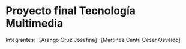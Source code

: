 # Proyecto final Tecnología Multimedia
Integrantes: -[Arango Cruz Josefina] -[Martínez Cantú Cesar Osvaldo]
